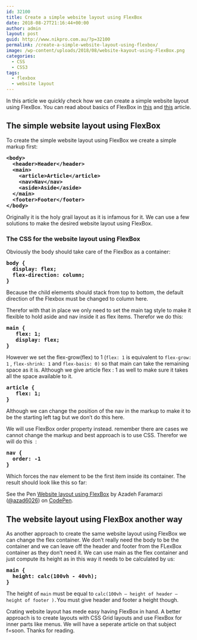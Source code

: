 ```yaml
---
id: 32100
title: Create a simple website layout using FlexBox
date: 2018-08-27T21:16:44+00:00
author: admin
layout: post
guid: http://www.nikpro.com.au/?p=32100
permalink: /create-a-simple-website-layout-using-flexbox/
image: /wp-content/uploads/2018/08/website-kayout-using-FlexBox.png
categories:
  - CSS
  - CSS3
tags:
  - flexbox
  - website layout
---
```

In this article we quickly check how we can create a simple website layout using FlexBox. You can read about basics of FlexBox in [this](http://www.nikpro.com.au/flexbox-explained-in-a-simple-way-with-examples-part-1/) and [this](http://www.nikpro.com.au/flexbox-explained-in-a-simple-way-with-examples-part-2/) article.

## The simple website layout using FlexBox

To create the simple website layout using FlexBox we create a simple markup first:

<pre class="wp-block-preformatted"><strong>&lt;body></strong><br /><strong>  &lt;header>Header&lt;/header></strong><br /><strong>  &lt;main></strong><br /><strong>    &lt;article>Article&lt;/article></strong><br /><strong>    &lt;nav>Nav&lt;/nav></strong><br /><strong>    &lt;aside>Aside&lt;/aside></strong><br /><strong>  &lt;/main></strong><br /><strong>  &lt;footer>Footer&lt;/footer></strong><br /><strong>&lt;/body></strong></pre>

Originally it is the holy grail layout as it is infamous for it. We can use a few solutions to make the desired website layout using FlexBox. 

### The CSS for the website layout using FlexBox

Obviously the body should take care of the FlexBox as a container:

<pre class="wp-block-preformatted"><strong>body {
  display: flex;
  flex-direction: column;
}</strong></pre>

Because the child elements should stack from top to bottom, the default direction of the Flexbox must be changed to column here.

Therefor with that in place we only need to set the main tag style to make it flexible to hold aside and nav inside it as flex items. Therefor we do this:

<pre class="wp-block-preformatted"><strong>main {
   flex: 1;
   display: flex;</strong><br /><strong>}</strong></pre>

However we set the flex-grow(flex) to 1 (`flex: 1` is equivalent to `flex-grow: 1` , `flex-shrink: 1` and `flex-basis: 0)` so that main can take the remaining space as it is. Although we give article flex : 1 as well to make sure it takes all the space available to it. 

<pre class="wp-block-preformatted"><strong>article {
   flex: 1;</strong><br /><strong>}</strong></pre>

Although we can change the position of the nav in the markup to make it to be the starting left tag but we don&#8217;t do this here.

We will use FlexBox order property instead. remember there are cases we cannot change the markup and best approach is to use CSS. Therefor we will do this  :

<pre class="wp-block-preformatted"><strong>nav {
  order: -1
}</strong></pre>

Which forces the nav element to be the first item inside its container. The result should look like this so far:

<p data-height="400" data-theme-id="0" data-slug-hash="mGPqvZ" data-default-tab="css,result" data-user="azad6026" data-pen-title="Website layout using  FlexBox" class="codepen">
  See the Pen <a href="https://codepen.io/azad6026/pen/mGPqvZ/">Website layout using FlexBox</a> by Azadeh Faramarzi (<a href="https://codepen.io/azad6026">@azad6026</a>) on <a href="https://codepen.io">CodePen</a>.
</p>

## The website layout using FlexBox another way

As another approach to create the same website layout using FlexBox we can change the flex container. We don&#8217;t really need the body to be the container and we can leave off the header and footer from the FLexBox container as they don&#8217;t need it. We can use main as the flex container and just compute its height as in this way it needs to be calculated by us:

<pre class="wp-block-preformatted"><strong>main {</strong><br /><strong>  height: calc(100vh - 40vh);</strong><br /><strong>}</strong></pre>

The height of `main` must be equal to `calc(100vh — height of header — height of footer ).`You must give header and footer a height though.

Crating website layout has mede easy having FlexBox in hand. A better approach is to create layouts with CSS Grid layouts and use FlexBox for inner parts like menus. We will have a seperate article on that subject f=soon. Thanks for reading.